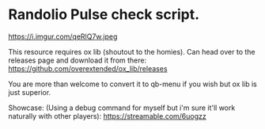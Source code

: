 # Randolio Pulse check script.
<https://i.imgur.com/qeRlQ7w.jpeg>

This resource requires ox lib (shoutout to the homies). Can head over to the releases page and download it from there: https://github.com/overextended/ox_lib/releases

You are more than welcome to convert it to qb-menu if you wish but ox lib is just superior.

Showcase: (Using a debug command for myself but i'm sure it'll work naturally with other players):
https://streamable.com/6uogzz
